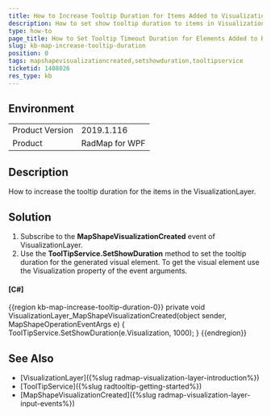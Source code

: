 ```yaml
---
title: How to Increase Tooltip Duration for Items Added to Visualization Layer
description: How to set show tooltip duration to items in VisualizationLayer
type: how-to
page_title: How to Set Tooltip Timeout Duration for Elements Added to RadMap
slug: kb-map-increase-tooltip-duration
position: 0
tags: mapshapevisualizationcreated,setshowduration,tooltipservice
ticketid: 1408026
res_type: kb
---
```


## Environment
<table>
    <tbody>
	    <tr>
	    	<td>Product Version</td>
	    	<td>2019.1.116</td>
	    </tr>
	    <tr>
	    	<td>Product</td>
	    	<td>RadMap for WPF</td>
	    </tr>
    </tbody>
</table>

## Description

How to increase the tooltip duration for the items in the VisualizationLayer.

## Solution

1. Subscribe to the __MapShapeVisualizationCreated__ event of VisualizationLayer.
2. Use the __ToolTipService.SetShowDuration__ method to set the tooltip duration for the generated visual element. To get the visual element use the Visualization property of the event arguments.

#### __[C#]__
{{region kb-map-increase-tooltip-duration-0}}
	private void VisualizationLayer_MapShapeVisualizationCreated(object sender, MapShapeOperationEventArgs e)
	{
		ToolTipService.SetShowDuration(e.Visualization, 1000);
	}
{{endregion}}

## See Also
* [VisualizationLayer]({%slug radmap-visualization-layer-introduction%})
* [ToolTipService]({%slug radtooltip-getting-started%})
* [MapShapeVisualizationCreated]({%slug radmap-visualization-layer-input-events%})
